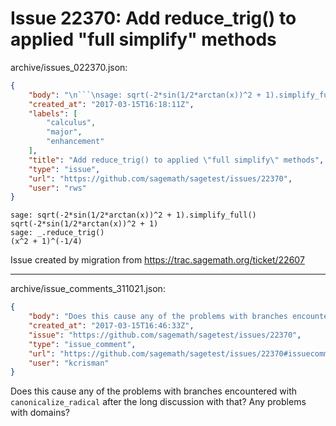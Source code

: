 # Issue 22370: Add reduce_trig() to applied "full simplify" methods

archive/issues_022370.json:
```json
{
    "body": "\n```\nsage: sqrt(-2*sin(1/2*arctan(x))^2 + 1).simplify_full()\nsqrt(-2*sin(1/2*arctan(x))^2 + 1)\nsage: _.reduce_trig()\n(x^2 + 1)^(-1/4)\n```\n\n\n\nIssue created by migration from https://trac.sagemath.org/ticket/22607\n\n",
    "created_at": "2017-03-15T16:18:11Z",
    "labels": [
        "calculus",
        "major",
        "enhancement"
    ],
    "title": "Add reduce_trig() to applied \"full simplify\" methods",
    "type": "issue",
    "url": "https://github.com/sagemath/sagetest/issues/22370",
    "user": "rws"
}
```

```
sage: sqrt(-2*sin(1/2*arctan(x))^2 + 1).simplify_full()
sqrt(-2*sin(1/2*arctan(x))^2 + 1)
sage: _.reduce_trig()
(x^2 + 1)^(-1/4)
```



Issue created by migration from https://trac.sagemath.org/ticket/22607





---

archive/issue_comments_311021.json:
```json
{
    "body": "Does this cause any of the problems with branches encountered with `canonicalize_radical` after the long discussion with that?  Any problems with domains?",
    "created_at": "2017-03-15T16:46:33Z",
    "issue": "https://github.com/sagemath/sagetest/issues/22370",
    "type": "issue_comment",
    "url": "https://github.com/sagemath/sagetest/issues/22370#issuecomment-311021",
    "user": "kcrisman"
}
```

Does this cause any of the problems with branches encountered with `canonicalize_radical` after the long discussion with that?  Any problems with domains?
